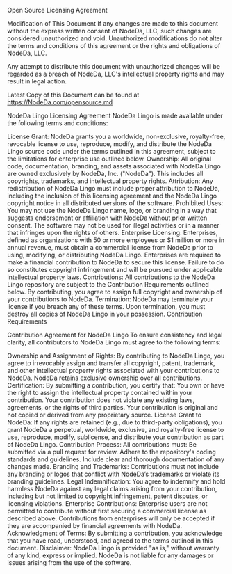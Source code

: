 Open Source Licensing Agreement

Modification of This Document
If any changes are made to this document without the express written consent of NodeDa, LLC, such changes are considered unauthorized and void. Unauthorized modifications do not alter the terms and conditions of this agreement or the rights and obligations of NodeDa, LLC.

Any attempt to distribute this document with unauthorized changes will be regarded as a breach of NodeDa, LLC's intellectual property rights and may result in legal action.

Latest Copy of this Document can be found at https://NodeDa.com/opensource.md



NodeDa Lingo Licensing Agreement
NodeDa Lingo is made available under the following terms and conditions:

License Grant:
NodeDa grants you a worldwide, non-exclusive, royalty-free, revocable license to use, reproduce, modify, and distribute the NodeDa Lingo source code under the terms outlined in this agreement, subject to the limitations for enterprise use outlined below.
Ownership:
All original code, documentation, branding, and assets associated with NodeDa Lingo are owned exclusively by NodeDa, Inc. ("NodeDa"). This includes all copyrights, trademarks, and intellectual property rights.
Attribution:
Any redistribution of NodeDa Lingo must include proper attribution to NodeDa, including the inclusion of this licensing agreement and the NodeDa Lingo copyright notice in all distributed versions of the software.
Prohibited Uses:
You may not use the NodeDa Lingo name, logo, or branding in a way that suggests endorsement or affiliation with NodeDa without prior written consent.
The software may not be used for illegal activities or in a manner that infringes upon the rights of others.
Enterprise Licensing:
Enterprises, defined as organizations with 50 or more employees or $1 million or more in annual revenue, must obtain a commercial license from NodeDa prior to using, modifying, or distributing NodeDa Lingo.
Enterprises are required to make a financial contribution to NodeDa to secure this license. Failure to do so constitutes copyright infringement and will be pursued under applicable intellectual property laws.
Contributions:
All contributions to the NodeDa Lingo repository are subject to the Contribution Requirements outlined below. By contributing, you agree to assign full copyright and ownership of your contributions to NodeDa.
Termination:
NodeDa may terminate your license if you breach any of these terms. Upon termination, you must destroy all copies of NodeDa Lingo in your possession.
Contribution Requirements

Contribution Agreement for NodeDa Lingo
To ensure consistency and legal clarity, all contributors to NodeDa Lingo must agree to the following terms:

Ownership and Assignment of Rights: By contributing to NodeDa Lingo, you agree to irrevocably assign and transfer all copyright, patent, trademark, and other intellectual property rights associated with your contributions to NodeDa. NodeDa retains exclusive ownership over all contributions.
Certification: By submitting a contribution, you certify that:
You own or have the right to assign the intellectual property contained within your contribution.
Your contribution does not violate any existing laws, agreements, or the rights of third parties.
Your contribution is original and not copied or derived from any proprietary source.
License Grant to NodeDa: If any rights are retained (e.g., due to third-party obligations), you grant NodeDa a perpetual, worldwide, exclusive, and royalty-free license to use, reproduce, modify, sublicense, and distribute your contribution as part of NodeDa Lingo.
Contribution Process: All contributions must:
Be submitted via a pull request for review.
Adhere to the repository's coding standards and guidelines.
Include clear and thorough documentation of any changes made.
Branding and Trademarks:
Contributions must not include any branding or logos that conflict with NodeDa’s trademarks or violate its branding guidelines.
Legal Indemnification: You agree to indemnify and hold harmless NodeDa against any legal claims arising from your contribution, including but not limited to copyright infringement, patent disputes, or licensing violations.
Enterprise Contributions:
Enterprise users are not permitted to contribute without first securing a commercial license as described above.
Contributions from enterprises will only be accepted if they are accompanied by financial agreements with NodeDa.
Acknowledgment of Terms: By submitting a contribution, you acknowledge that you have read, understood, and agreed to the terms outlined in this document.
Disclaimer:
NodeDa Lingo is provided "as is," without warranty of any kind, express or implied. NodeDa is not liable for any damages or issues arising from the use of the software.
